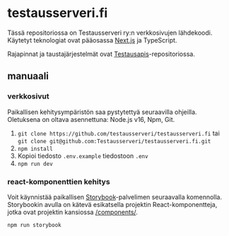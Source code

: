 # testausserveri.fi

Tässä repositoriossa on Testausserveri ry:n verkkosivujen lähdekoodi. Käytetyt teknologiat ovat pääosassa [Next.js](https://nextjs.org) ja TypeScript.

Rajapinnat ja taustajärjestelmät ovat [Testausapis](https://github.com/Testausserveri/testausapis)-repositoriossa.

## manuaali

### verkkosivut

Paikallisen kehitysympäristön saa pystytettyä seuraavilla ohjeilla. Oletuksena on oltava asennettuna: Node.js v16, Npm, Git.

1. `git clone https://github.com/testausserveri/testausserveri.fi` tai `git clone git@github.com:Testausserveri/testausserveri.fi.git`
1. `npm install`
1. Kopioi tiedosto `.env.example` tiedostoon `.env`
1. `npm run dev` 

### react-komponenttien kehitys

Voit käynnistää paikallisen [Storybook](https://storybook.js.org)-palvelimen seuraavalla komennolla. Storybookin avulla on kätevä esikatsella projektin React-komponentteja, jotka ovat projektin kansiossa [/components/](https://github.com/Testausserveri/testausserveri.fi/tree/coal/components).
```bash
npm run storybook
```



